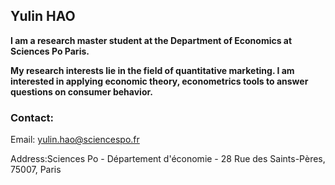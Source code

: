 ## Yulin HAO

**I am a research master student at the Department of Economics at Sciences Po Paris.**

**My research interests lie in the field of quantitative marketing. I am interested in applying economic theory, econometrics tools to answer questions on consumer behavior.**

### Contact:

 Email: yulin.hao@sciencespo.fr
 
 Address:Sciences Po - Département d'économie - 28 Rue des Saints-Pères, 75007, Paris





